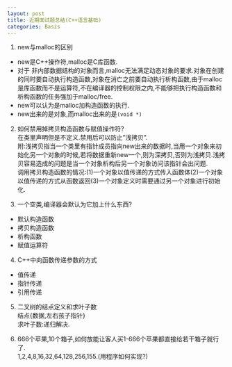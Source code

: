 ```yaml
---
layout: post
title: 近期面试题总结(C++语言基础)
categories: Basis
---
```


1. new与malloc的区别  
* new是C++操作符,malloc是C库函数.  
* 对于 非内部数据结构的对象而言,malloc无法满足动态对象的要求.对象在创建的同时要自动执行构造函数,对象在消亡之前要自动执行析构函数,由于malloc是库函数而不是运算符,不在编译器的控制权限之内,不能够把执行构造函数和析构函数的任务强加于malloc/free.  
* new可以认为是malloc加构造函数的执行.  
* new出来的是对象,而malloc出来的是`(void *)`  

2. 如何禁用掉拷贝构造函数与赋值操作符?  
在类里声明但是不定义.禁用后可以防止”浅拷贝”.  
附:浅拷贝指当一个类里有指针成员指向new出来的数据时,当用一个对象来初始化另一个对象的时候,若将数据重新new一个,则为深拷贝,否则为浅拷贝.浅拷贝容易造成的问题是当一个对象析构后另一个对象访问该指针会出问题.  
调用拷贝构造函数的情况:(1)一个对象以值传递的方式传入函数体(2)一个对象以值传递的方式从函数返回(3)一个对象定义时需要通过另一个对象进行初始化.  

3. 一个空类,编译器会默认为它加上什么东西?  
* 默认构造函数  
* 拷贝构造函数  
* 析构函数  
* 赋值运算符  

4. C++中向函数传递参数的方式  
* 值传递  
* 指针传递  
* 引用传递  

5. 二叉树的结点定义和求叶子数  
结点{数据,左右孩子指针}  
求叶子数:递归解决.  

6. 666个苹果,10个箱子,如何放能让客人买1-666个苹果都直接给若干箱子就行了.  
1,2,4,8,16,32,64,128,256,155.(用程序如何实现?)  
